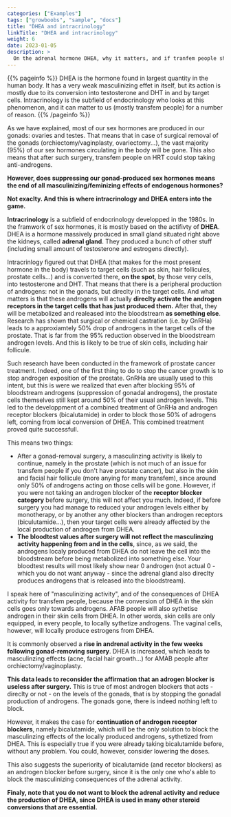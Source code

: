 ```yaml
---
categories: ["Examples"]
tags: ["growboobs", "sample", "docs"]
title: "DHEA and intracrinology"
linkTitle: "DHEA and intracrinology"
weight: 6
date: 2023-01-05
description: >
  On the adrenal hormone DHEA, why it matters, and if tranfem people should stop taking blockers after SRS.
---
```


{{% pageinfo %}}
DHEA is the hormone found in largest quantity in the human body. It has a very weak masculinizing effet in itself, but its action is mostly due to its conversion into testosterone and DHT in and by target cells. Intracrinology is the subfield of endocrinology who looks at this phenomenon, and it can matter to us (mostly transfem people) for a number of reason.
{{% /pageinfo %}}

As we have explained, most of our sex hormones are produced in our gonads: ovaries and testes. That means that in case of surgical removal of the gonads (orchiectomy/vaginplasty, ovariectomy...), the vast majority (95%) of our sex hormones circulating in the body will be gone. 
This also means that after such surgery, transfem people on HRT could stop taking anti-androgens. 

**However, does suppressing our gonad-produced sex hormones means the end of all masculinizing/feminizing effects of endogenous hormones?**

**Not exaclty. And this is where intracrinology and DHEA enters into the game.**

**Intracrinology** is a subfield of endocrinology developped in the 1980s. In the framwork of sex hormones, it is mostly based on the actifivty of **DHEA**. DHEA is a hormone massively produced in small gland situated right above the kidneys, called **adrenal gland**. They produced a bunch of other stuff (including small amount of testosterone and estrogens directly). 

Intracrinlogy figured out that DHEA (that makes for the most present hormone in the body) travels to target cells (such as skin, hair follicules, prostate cells...) and is converted there, **on the spot**, by those very cells, into testosterone and DHT. That means that there is a peripheral production of androgens: not in the gonads, but direclty in the target cells. And what matters is that these androgens will actually **direclty activate the androgen receptors in the target cells that has just produced them.** After that, they will be metabolized and realeased into the bloodstream **as something else**. Research has shown that surgical or chemical castration (i.e. by GnRHa) leads to a approxiamtely 50% drop of androgens in the target cells of the prostate. That is far from the 95% reduction observed in the bloodstream androgen levels. And this is likely to be true of skin cells, including hair follicule. 

Such research have been conducted in the framework of prostate cancer treatment. Indeed, one of the first thing to do to stop the cancer growth is to stop androgen exposition of the prostate. GnRHa are usually used to this intent, but this is were we realized that even after blocking 95% of bloodstream androgens (suppression of gonadal androgens), the prostate cells themselves still kept around 50% of their usual androgen levels. This led to the developpment of a combined treatment of GnRHa and androgen receptor blockers (bicalutamide) in order to block those 50% of adrogens left, coming from local conversion of DHEA. This combined treatment proved quite successfull. 

This means two things:

- After a gonad-removal surgery, a masculinzing activity is likely to continue, namely in the prostate (which is not much of an issue for transfem people if you don't have prostate cancer), but also in the skin and facial hair follicule (more anying for many transfem), since around only 50% of androgens acting on those cells will be gone. However, if you were not taking an androgen blocker of the **receptor blocker category** before surgery, this will not affect you much. Indeed, if before surgery you had manage to reduced your androgen levels either by monotherapy, or by another any other blockers than androgen receptors (biculutamide...), then your target cells were already affected by the local production of androgen from DHEA. 
- **The bloodtest values after surgery will not reflect the masculinzing activity happening from and in the cells**, since, as we said, the androgens localy produced from DHEA do not leave the cell into the bloodstream before being metabolized into something else. Your bloodtest results will most likely show near 0 androgen (not actual 0 - which you do not want anyway - since the adrenal gland also direclty produces androgens that is released into the bloodstream).

I speak here of "masculinizing activity", and of the consequences of DHEA activity for transfem people, because the conversion of DHEA in the skin cells goes only towards androgens. AFAB people will also sythetise androgen in their skin cells from DHEA. In other words, skin cells are only equipped, in every people, to locally sythetize androgens. The vaginal cells, however, will locally produce estrogens from DHEA.

It is commonly observed a **rise in andrenal activity in the few weeks following gonad-removing surgery**. DHEA is increased, which leads to masculinzing effects (acne, facial hair growth...) for AMAB people after orchiectomy/vaginoplasty.

**This data leads to reconsider the affirmation that an adrogen blocker is useless after surgery.** This is true of most androgen blockers that acts - direclty or not - on the levels of the gonads, that is by stopping the gonadal production of androgens. The gonads gone, there is indeed nothing left to block.

However, it makes the case for **continuation of androgen receptor blockers**, namely bicalutamide, which will be the only solution to block the masculinzing effects of the locally produced androgens, sythetized from DHEA. This is especially true if you were already taking bicalutamide before, without any problem. You could, however, consider lowering the doses.

This also suggests the superiority of bicalutamide (and recetor blockers) as an androgen blocker before surgery, since it is the only one who's able to block the masculinizing consequences of the adrenal activity.

**Finaly, note that you do not want to block the adrenal activity and reduce the production of DHEA, since DHEA is used in many other steroid conversions that are essential.**
